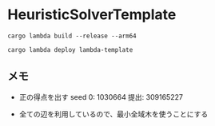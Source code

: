 # HeuristicSolverTemplate

```shell
cargo lambda build --release --arm64
```

```shell
cargo lambda deploy lambda-template
```

## メモ
 - 正の得点を出す
    seed 0: 1030664
    提出: 309165227

 - 全ての辺を利用しているので、最小全域木を使うことにする
 